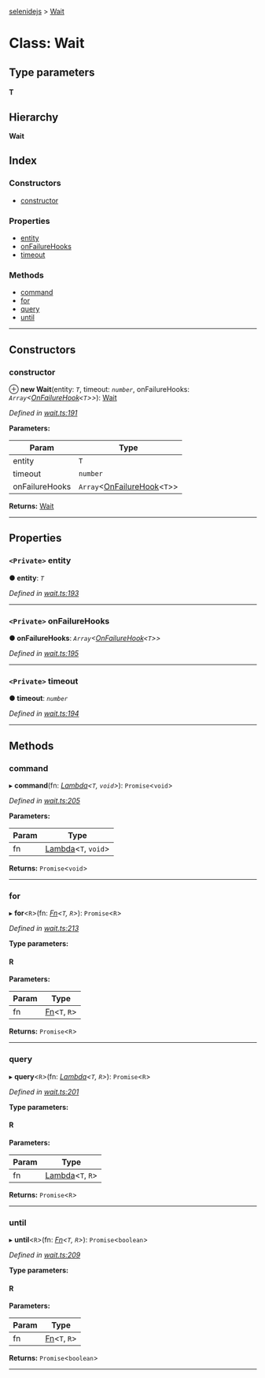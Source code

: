 [selenidejs](../README.md) > [Wait](../classes/wait.md)

# Class: Wait

## Type parameters
#### T 
## Hierarchy

**Wait**

## Index

### Constructors

* [constructor](wait.md#constructor)

### Properties

* [entity](wait.md#entity)
* [onFailureHooks](wait.md#onfailurehooks)
* [timeout](wait.md#timeout)

### Methods

* [command](wait.md#command)
* [for](wait.md#for)
* [query](wait.md#query)
* [until](wait.md#until)

---

## Constructors

<a id="constructor"></a>

###  constructor

⊕ **new Wait**(entity: *`T`*, timeout: *`number`*, onFailureHooks: *`Array`<[OnFailureHook](../#onfailurehook)<`T`>>*): [Wait](wait.md)

*Defined in [wait.ts:191](https://github.com/KnowledgeExpert/selenidejs/blob/master/lib/wait.ts#L191)*

**Parameters:**

| Param | Type |
| ------ | ------ |
| entity | `T` |
| timeout | `number` |
| onFailureHooks | `Array`<[OnFailureHook](../#onfailurehook)<`T`>> |

**Returns:** [Wait](wait.md)

___

## Properties

<a id="entity"></a>

### `<Private>` entity

**● entity**: *`T`*

*Defined in [wait.ts:193](https://github.com/KnowledgeExpert/selenidejs/blob/master/lib/wait.ts#L193)*

___
<a id="onfailurehooks"></a>

### `<Private>` onFailureHooks

**● onFailureHooks**: *`Array`<[OnFailureHook](../#onfailurehook)<`T`>>*

*Defined in [wait.ts:195](https://github.com/KnowledgeExpert/selenidejs/blob/master/lib/wait.ts#L195)*

___
<a id="timeout"></a>

### `<Private>` timeout

**● timeout**: *`number`*

*Defined in [wait.ts:194](https://github.com/KnowledgeExpert/selenidejs/blob/master/lib/wait.ts#L194)*

___

## Methods

<a id="command"></a>

###  command

▸ **command**(fn: *[Lambda](../#lambda)<`T`, `void`>*): `Promise`<`void`>

*Defined in [wait.ts:205](https://github.com/KnowledgeExpert/selenidejs/blob/master/lib/wait.ts#L205)*

**Parameters:**

| Param | Type |
| ------ | ------ |
| fn | [Lambda](../#lambda)<`T`, `void`> |

**Returns:** `Promise`<`void`>

___
<a id="for"></a>

###  for

▸ **for**<`R`>(fn: *[Fn](../interfaces/fn.md)<`T`, `R`>*): `Promise`<`R`>

*Defined in [wait.ts:213](https://github.com/KnowledgeExpert/selenidejs/blob/master/lib/wait.ts#L213)*

**Type parameters:**

#### R 
**Parameters:**

| Param | Type |
| ------ | ------ |
| fn | [Fn](../interfaces/fn.md)<`T`, `R`> |

**Returns:** `Promise`<`R`>

___
<a id="query"></a>

###  query

▸ **query**<`R`>(fn: *[Lambda](../#lambda)<`T`, `R`>*): `Promise`<`R`>

*Defined in [wait.ts:201](https://github.com/KnowledgeExpert/selenidejs/blob/master/lib/wait.ts#L201)*

**Type parameters:**

#### R 
**Parameters:**

| Param | Type |
| ------ | ------ |
| fn | [Lambda](../#lambda)<`T`, `R`> |

**Returns:** `Promise`<`R`>

___
<a id="until"></a>

###  until

▸ **until**<`R`>(fn: *[Fn](../interfaces/fn.md)<`T`, `R`>*): `Promise`<`boolean`>

*Defined in [wait.ts:209](https://github.com/KnowledgeExpert/selenidejs/blob/master/lib/wait.ts#L209)*

**Type parameters:**

#### R 
**Parameters:**

| Param | Type |
| ------ | ------ |
| fn | [Fn](../interfaces/fn.md)<`T`, `R`> |

**Returns:** `Promise`<`boolean`>

___

